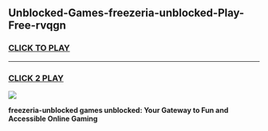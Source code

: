 
## Unblocked-Games-freezeria-unblocked-Play-Free-rvqgn
<h3>
<a href="https://premium76.site?title=freezeria-unblocked&ref=18A1">CLICK TO PLAY</a></h3>
<hr>

<h3>
<a href="https://premium76.site?title=freezeria-unblocked&ref=18A1">CLICK 2 PLAY</a>
  
</h3>

<a href="https://premium76.site?title=freezeria-unblocked&ref=18A1"><img src="https://clearcache.store/games.png"></a>


**freezeria-unblocked games unblocked: Your Gateway to Fun and Accessible Online Gaming**
